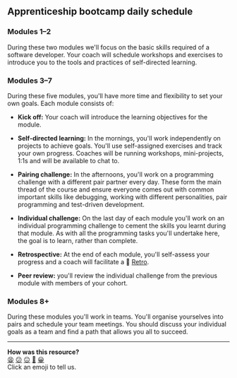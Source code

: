 ## Apprenticeship bootcamp daily schedule

### Modules 1–2

During these two modules we'll focus on the basic skills required of a software
developer. Your coach will schedule workshops and exercises to introduce you to
the tools and practices of self-directed learning.

### Modules 3–7

During these five modules, you'll have more time and flexibility to set your own
goals. Each module consists of:

* **Kick off:** Your coach will introduce the learning objectives for the
module.

* **Self-directed learning:** In the mornings, you'll work independently on
projects to achieve goals. You'll use self-assigned exercises and track your own
progress. Coaches will be running workshops, mini-projects, 1:1s and will be
available to chat to.

* **Pairing challenge:** In the afternoons, you'll work on a programming
challenge with a different pair partner every day. These form the main thread of
the course and ensure everyone comes out with common important skills like
debugging, working with different personalities, pair programming and
test-driven development.

* **Individual challenge:** On the last day of each module you'll work on an
individual programming challenge to cement the skills you learnt during that
module. As with all the programming tasks you'll undertake here, the goal is to
learn, rather than complete.

* **Retrospective:** At the end of each module, you'll self-assess your progress
and a coach will facilitate a :pill: [Retro](../pills/student_retrospective.md).

* **Peer review:** you'll review the individual challenge from the previous
module with members of your cohort.

### Modules 8+

During these modules you'll work in teams. You'll organise yourselves into pairs
and schedule your team meetings. You should discuss your individual goals as a
team and find a path that allows you all to succeed.

<!-- BEGIN GENERATED SECTION DO NOT EDIT -->

---

**How was this resource?**  
[😫](https://airtable.com/shrUJ3t7KLMqVRFKR?prefill_Repository=course&prefill_File=apprenticeship_starting_pack/daily_schedule.md&prefill_Sentiment=😫) [😕](https://airtable.com/shrUJ3t7KLMqVRFKR?prefill_Repository=course&prefill_File=apprenticeship_starting_pack/daily_schedule.md&prefill_Sentiment=😕) [😐](https://airtable.com/shrUJ3t7KLMqVRFKR?prefill_Repository=course&prefill_File=apprenticeship_starting_pack/daily_schedule.md&prefill_Sentiment=😐) [🙂](https://airtable.com/shrUJ3t7KLMqVRFKR?prefill_Repository=course&prefill_File=apprenticeship_starting_pack/daily_schedule.md&prefill_Sentiment=🙂) [😀](https://airtable.com/shrUJ3t7KLMqVRFKR?prefill_Repository=course&prefill_File=apprenticeship_starting_pack/daily_schedule.md&prefill_Sentiment=😀)  
Click an emoji to tell us.

<!-- END GENERATED SECTION DO NOT EDIT -->
